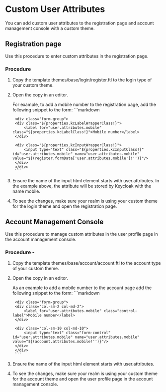 # Custom User Attributes

You can add custom user attributes to the registration page and account management console with a custom theme.

## Registration page

Use this procedure to enter custom attributes in the registration page.

### Procedure

1. Copy the template themes/base/login/register.ftl to the login type of your custom theme.

2. Open the copy in an editor.

    For example, to add a mobile number to the registration page, add the following snippet to the form:
        ```markdown

        <div class="form-group">
        <div class="${properties.kcLabelWrapperClass!}">
            <label for="user.attributes.mobile" class="${properties.kcLabelClass!}">Mobile number</label>
        </div>

        <div class="${properties.kcInputWrapperClass!}">
            <input type="text" class="${properties.kcInputClass!}" id="user.attributes.mobile" name="user.attributes.mobile" value="${(register.formData['user.attributes.mobile']!'')}"/>
        </div>
        </div>
        ```    

3. Ensure the name of the input html element starts with user.attributes. In the example above, the attribute will be stored by Keycloak with the name mobile.

4. To see the changes, make sure your realm is using your custom theme for the login theme and open the registration page.

## Account Management Console

Use this procedure to manage custom attributes in the user profile page in the account management console.

### Procedure -

1. Copy the template themes/base/account/account.ftl to the account type of your custom theme.

2. Open the copy in an editor.

    As an example to add a mobile number to the account page add the following snippet to the form:
        ```markdown

        <div class="form-group">
        <div class="col-sm-2 col-md-2">
            <label for="user.attributes.mobile" class="control-label">Mobile number</label>
        </div>

        <div class="col-sm-10 col-md-10">
            <input type="text" class="form-control" id="user.attributes.mobile" name="user.attributes.mobile" value="${(account.attributes.mobile!'')}"/>
        </div>
        </div>
        ```

3. Ensure the name of the input html element starts with user.attributes.

4. To see the changes, make sure your realm is using your custom theme for the account theme and open the user profile page in the account management console.
